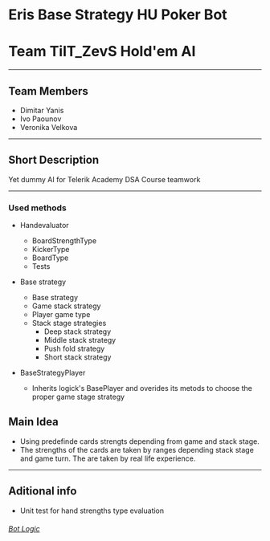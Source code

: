 # Eris Base Strategy HU Poker Bot

# Team TilT_ZevS Hold'em AI
- - - - 

## Team Members
* Dimitar Yanis
* Ivo Paounov
* Veronika Velkova

- - - - 

## Short Description

Yet dummy AI for Telerik Academy DSA Course teamwork

- - - - 

### Used methods

* Handevaluator
  * BoardStrengthType
  * KickerType
  * BoardType
  * Tests
  
* Base strategy
  * Base strategy
  * Game stack strategy
  * Player game type
  * Stack stage strategies
    * Deep stack strategy
    * Middle stack strategy
    * Push fold strategy
    * Short stack strategy

* BaseStrategyPlayer
  * Inherits logick's BasePlayer and overides its metods to choose the proper game stage strategy

## Main Idea

* Using predefinde cards strengts depending from game and stack stage.
* The strengths of the cards are taken by ranges depending stack stage and game turn. The are taken by real life experience.

- - - - 

## Aditional info

* Unit test for hand strengths type evaluation

###### [Bot Logic](https://github.com/DYanis/ErisBaseStrategyPokerBot/tree/master/Eris/AI/TexasHoldem.AI.ErisHUBaseStrategy)
